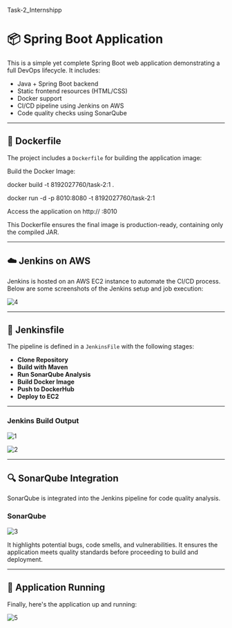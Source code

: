 Task-2_Internshipp


# 📦 Spring Boot Application

This is a simple yet complete Spring Boot web application demonstrating a full DevOps lifecycle. It includes:

- Java + Spring Boot backend
- Static frontend resources (HTML/CSS)
- Docker support
- CI/CD pipeline using Jenkins on AWS
- Code quality checks using SonarQube

---

## 🐳 Dockerfile

The project includes a `Dockerfile` for building the application image:

Build the Docker Image:

 docker build -t 8192027760/task-2:1 .
 
 docker run -d -p 8010:8080 -t 8192027760/task-2:1


Access the application on http:// <ip-address> :8010

This Dockerfile ensures the final image is production-ready, containing only the compiled JAR.


---

## ☁️ Jenkins on AWS

Jenkins is hosted on an AWS EC2 instance to automate the CI/CD process. Below are some screenshots of the Jenkins setup and job execution:


![4](https://github.com/user-attachments/assets/9c911bef-66bd-4a39-95ca-0e12ef927b45)




-------------------------------------------------------------------------------------------------------------------------------

## 📜 Jenkinsfile

The pipeline is defined in a `JenkinsFile` with the following stages:

- **Clone Repository**
- **Build with Maven**
- **Run SonarQube Analysis**
- **Build Docker Image**
- **Push to DockerHub**
- **Deploy to EC2**


-----------------------------------------------


### Jenkins Build Output

![1](https://github.com/user-attachments/assets/50e4c61a-2892-4eea-9ac5-3dc90fbade11)




![2](https://github.com/user-attachments/assets/e7422ab1-ecb6-47e3-8b94-8ce8f994449d)




------------------------------------------------------------------------------------------- 


## 🔍 SonarQube Integration

SonarQube is integrated into the Jenkins pipeline for code quality analysis.

### SonarQube

![3](https://github.com/user-attachments/assets/2ed96d2f-6f72-4a37-8f32-7c9da95f5923)



It highlights potential bugs, code smells, and vulnerabilities. It ensures the application meets quality standards before proceeding to build and deployment.

---

## 🚀 Application Running

Finally, here's the application up and running:


![5](https://github.com/user-attachments/assets/40c4ac37-dee6-4f06-8f24-af159ad15c26)


